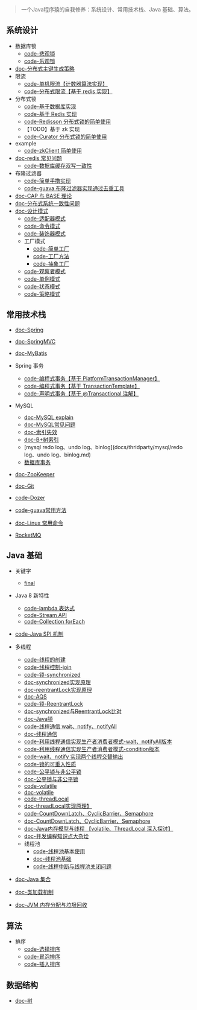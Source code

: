 
> 一个Java程序猿的自我修养：系统设计、常用技术栈、Java 基础、算法。

## 系统设计
- 数据库锁
    - [code-悲观锁](src/main/java/com/kundy/cranberry/systemdesign/dblock/PessimisticLock.java)
    - [code-乐观锁](src/main/java/com/kundy/cranberry/systemdesign/dblock/OptimismLock.java)
- [doc-分布式主键生成策略](docs/systemdesign/分布式主键生成策略.md)    
- 限流     
    - [code-单机限流【计数器算法实现】](src/main/java/com/kundy/cranberry/systemdesign/ratelimiter/StandAloneRateLimiter.java)
    - [code-分布式限流【基于 redis 实现】](src/main/java/com/kundy/cranberry/systemdesign/ratelimiter/RedisRateLimiter.java)
- 分布式锁
    - [code-基于数据库实现](src/main/java/com/kundy/cranberry/systemdesign/distributedlock/DbDistributedLock.java)
    - [code-基于 Redis 实现](src/main/java/com/kundy/cranberry/systemdesign/distributedlock/RedisDistributedLock.java)
    - [code-Redisson 分布式锁的简单使用](src/main/java/com/kundy/cranberry/systemdesign/distributedlock/RedissonDistributedLock.java)
    - 【TODO】基于 zk 实现 
    - [code-Curator 分布式锁的简单使用](src/main/java/com/kundy/cranberry/systemdesign/distributedlock/CuratorDistributedLock.java)
- example
    - [code-zkClient 简单使用](src/main/java/com/kundy/cranberry/systemdesign/example/ZkExample.java)
- [doc-redis 常见问题](docs/systemdesign/redis常见问题.md)
    - [code-数据库缓存双写一致性](src/main/java/com/kundy/cranberry/systemdesign/redisproblem/DbCacheDoubleWriteConsistency.java)
- 布隆过滤器
    - [code-简单手撸实现](src/main/java/com/kundy/cranberry/systemdesign/bloomfilter/SimpleBloomFilter.java)
    - [code-guava 布隆过滤器实现通过去重工具](src/main/java/com/kundy/cranberry/systemdesign/deduplication)
- [doc-CAP 与 BASE 理论](docs/systemdesign/CAP与BASE理论.md)
- [doc-分布式系统一致性问题](docs/systemdesign/分布式系统一致性问题.md)
- [doc-设计模式](docs/systemdesign/设计模式.md)
    - [code-适配器模式](src/main/java/com/kundy/cranberry/systemdesign/designpattern/adapter)
    - [code-命令模式](src/main/java/com/kundy/cranberry/systemdesign/designpattern/command)
    - [code-装饰器模式](src/main/java/com/kundy/cranberry/systemdesign/designpattern/decorator)
    - 工厂模式
        - [code-简单工厂](src/main/java/com/kundy/cranberry/systemdesign/designpattern/factory/simple)
        - [code-工厂方法](src/main/java/com/kundy/cranberry/systemdesign/designpattern/factory/factory)
        - [code-抽象工厂](src/main/java/com/kundy/cranberry/systemdesign/designpattern/factory/abstractfactory)
    - [code-观察者模式](src/main/java/com/kundy/cranberry/systemdesign/designpattern/observer)
    - [code-单例模式](src/main/java/com/kundy/cranberry/systemdesign/designpattern/singleton)
    - [code-状态模式](src/main/java/com/kundy/cranberry/systemdesign/designpattern/state)
    - [code-策略模式](src/main/java/com/kundy/cranberry/systemdesign/designpattern/strategy)

## 常用技术栈
- [doc-Spring](docs/thridparty/spring.md)
- [doc-SpringMVC](docs/thridparty/springmvc.md)
- [doc-MyBatis](docs/thridparty/mybatis.md)
- Spring 事务
    - [code-编程式事务【基于 PlatformTransactionManager】](src/main/java/com/kundy/cranberry/thirdparty/transaction/ProgrammingTx.java)
    - [code-编程式事务【基于 TransactionTemplate】](src/main/java/com/kundy/cranberry/thirdparty/transaction/TemplateTx.java)
    - [code-声明式事务【基于 @Transactional 注解】](src/main/java/com/kundy/cranberry/thirdparty/transaction/AnnotationTx.java)
- MySQL
    - [doc-MySQL explain](docs/thridparty/mysql/explain.md)
    - [doc-MySQL常见问题](docs/thridparty/mysql/MySQL常见问题.md)
    - [doc-索引失效](docs/thridparty/mysql/索引失效.md)
    - [doc-B+树索引](docs/thridparty/mysql/B+树索引.md)
    - [mysql redo log、undo log、binlog](docs/thridparty/mysql/redo log、undo log、binlog.md)
    - [数据库事务](docs/thridparty/mysql/数据库事务.md)
    
- [doc-ZooKeeper](docs/thridparty/zookeeper.md)
- [doc-Git](docs/thridparty/git.md)
- [code-Dozer](src/main/java/com/kundy/cranberry/thirdparty/dozer)
- [code-guava常用方法](src/main/java/com/kundy/cranberry/thirdparty/guava/GuavaUsage.java)
- [doc-Linux 常用命令](docs/thridparty/Linux常用命令.md)
- [RocketMQ]()

## Java 基础
- 关键字
    - [final]()
- Java 8 新特性
    - [code-lambda 表达式](src/main/java/com/kundy/cranberry/javabasis/newfeature/lambdaexpression)
    - [code-Stream API](src/main/java/com/kundy/cranberry/javabasis/newfeature/streamapi/StreamApiTest.java)
    - [code-Collection forEach](src/main/java/com/kundy/cranberry/javabasis/newfeature/collectionforeach/CollectionForEachTest.java)
- [code-Java SPI 机制](src/main/java/com/kundy/cranberry/javabasis/spi)
- 多线程
    - [code-线程的创建](src/main/java/com/kundy/cranberry/javabasis/multithread/create/HowCreateAThread.java)
    - [code-线程控制-join](src/main/java/com/kundy/cranberry/javabasis/multithread/control/JoinTest.java)
    - [code-锁-synchronized](src/main/java/com/kundy/cranberry/javabasis/multithread/lock/TestSynchronizedMain.java)
    - [doc-synchronized实现原理](docs/javabasis/multithread/synchronized实现原理.md)
    - [doc-reentrantLock实现原理](docs/javabasis/multithread/ReentrantLock实现原理.md)
    - [doc-AQS]()
    - [code-锁-ReentrantLock](src/main/java/com/kundy/cranberry/javabasis/multithread/lock/TestReentrantLockMain.java)
    - [doc-synchronized与ReentrantLock比对](docs/javabasis/multithread/synchronized与ReentrantLock比对.md)
    - [doc-Java锁](https://tech.meituan.com/2018/11/15/java-lock.html)
    - [code-线程通信 wait、notify、notifyAll](src/main/java/com/kundy/cranberry/javabasis/multithread/threadsignal/WaitAndNotifyAndNotifyAllMain.java)
    - [doc-线程通信](docs/javabasis/multithread/线程通信.md)
    - [code-利用线程通信实现生产者消费者模式-wait、notifyAll版本](src/main/java/com/kundy/cranberry/javabasis/multithread/threadsignal/producerconsumermodel/MyContainer1.java)
    - [code-利用线程通信实现生产者消费者模式-condition版本](src/main/java/com/kundy/cranberry/javabasis/multithread/threadsignal/producerconsumermodel/MyContainer2.java)
    - [code-wait、notify 实现两个线程交替输出](src/main/java/com/kundy/cranberry/javabasis/multithread/threadsignal/AlternateOutput.java)
    - [code-锁的可重入性质](src/main/java/com/kundy/cranberry/javabasis/multithread/lock/reentrant/ReentrantTestMain.java)
    - [code-公平锁与非公平锁](src/main/java/com/kundy/cranberry/javabasis/multithread/lock/fair/FairOrNoFairLock.java)
    - [doc-公平锁与非公平锁](docs/javabasis/multithread/公平锁与非公平锁.md)
    - [code-volatile](src/main/java/com/kundy/cranberry/javabasis/multithread/myvolatile/VolatileTest.java)
    - [doc-volatile](docs/javabasis/multithread/volatile.md)
    - [code-threadLocal](src/main/java/com/kundy/cranberry/javabasis/multithread/mythreadlocal/ThreadLocalTest.java)
    - [doc-threadLocal实现原理】](docs/javabasis/multithread/threadLocal实现原理.md)
    - [code-CountDownLatch、CyclicBarrier、Semaphore](src/main/java/com/kundy/cranberry/javabasis/multithread/tools)
    - [doc-CountDownLatch、CyclicBarrier、Semaphore](docs/javabasis/multithread/CountDownLatch、CyclicBarrier、Semaphore.md)
    - [doc-Java内存模型与线程 【volatile、ThreadLocal 深入探讨】](docs/javabasis/multithread/Java内存模型与线程.md)
    - [doc-并发编程知识点大杂烩](docs/javabasis/multithread/并发编程知识点大杂烩.md)
    - 线程池
        - [code-线程池基本使用](src/main/java/com/kundy/cranberry/javabasis/multithread/threadpool/usage)
        - [doc-线程池基础](/docs/javabasis/threadpool/线程池基础.md)
        - [code-线程中断与线程池关闭问题](src/main/java/com/kundy/cranberry/javabasis/multithread/threadpool/threadpoolproblem/ThreadPoolShutdown.java)

- [doc-Java 集合](docs/javabasis/Java集合.md)
- [doc-类加载机制](docs/javabasis/类加载机制.md)
- [doc-JVM 内存分配与垃圾回收](docs/javabasis/垃圾回收.md)

## 算法
- 排序
    - [code-选择排序](src/main/java/com/kundy/cranberry/algorithm/sort/SelectSort.java)
    - [code-冒泡排序](src/main/java/com/kundy/cranberry/algorithm/sort/BubbleSort.java)
    - [code-插入排序](src/main/java/com/kundy/cranberry/algorithm/sort/InsertSort.java)

## 数据结构
- [doc-树](docs/datastructure/树.md)